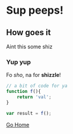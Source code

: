 Sup peeps!
==========

How goes it
-----------

Aint this some shiz

### Yup yup

Fo *sho*, na for **shizzle**!

```javascript
// a bit of code for ya
function f(){
    return 'val';
}

var result = f();
```


[Go Home](https://github.com/davidamador/ "Home Jeeves!")